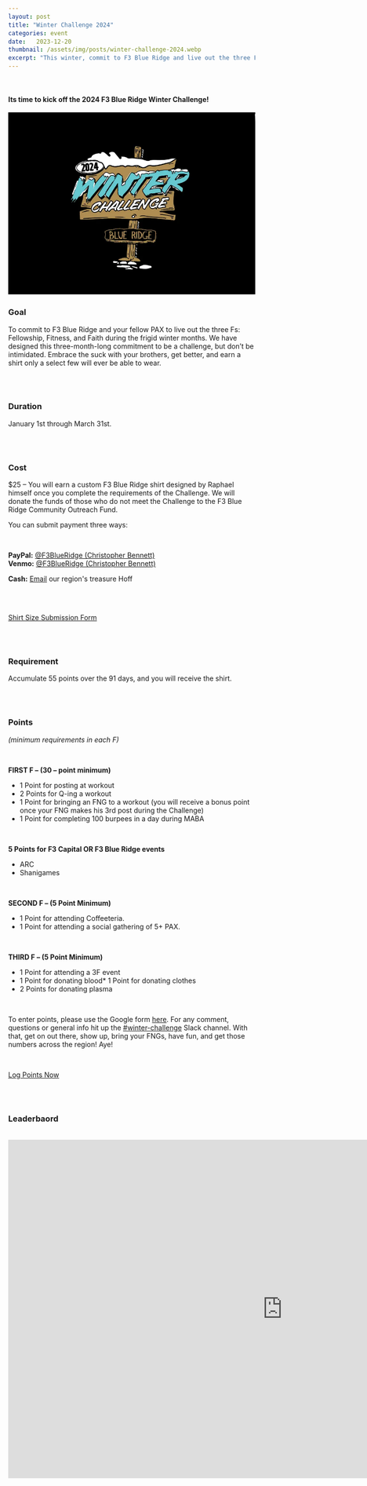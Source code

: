 ```yaml
---
layout: post
title: "Winter Challenge 2024"
categories: event
date:   2023-12-20
thumbnail: /assets/img/posts/winter-challenge-2024.webp
excerpt: "This winter, commit to F3 Blue Ridge and live out the three Fs. It won't be easy, but the rewards are worth it. Earn a limited-edition shirt for your dedication."
---
```

<br />

<h4>Its time to kick off the 2024 F3 Blue Ridge Winter Challenge!</h4>
<img src="/assets/img/posts/winter-challenge-2024.webp" class="mb-4" alt="Winter Challenge Poster Image">


<br />

### Goal
To commit to F3 Blue Ridge and your fellow PAX to live out the three Fs: Fellowship, Fitness, and Faith during the frigid winter months. We have designed this three-month-long commitment to be a challenge, but don’t be intimidated. Embrace the suck with your brothers, get better, and earn a shirt only a select few will ever be able to wear.

<br /><br />

### Duration
January 1st through March 31st.

<br /><br />

### Cost
$25 – You will earn a custom F3 Blue Ridge shirt designed by Raphael himself once you complete the requirements of the Challenge. We will donate the funds of those who do not meet the Challenge to the F3 Blue Ridge Community Outreach Fund.

You can submit payment three ways:

<br />

**PayPal:**  <a href="https://www.paypal.com/paypalme/F3BlueRidge" class="standard" target="_blank">@F3BlueRidge (Christopher Bennett)</a>
<br />
**Venmo:**  <a href="https://venmo.com/u/F3BlueRidge" class="standard" target="_blank">@F3BlueRidge (Christopher Bennett)</a>

**Cash:**  <a href="mailto:cgbennett25@gmail.com" class="standard" target="_blank">Email</a> our region's treasure Hoff


<br /><br />

<a class="theme-btn" href="https://forms.gle/yvEnKCD8uLhLQUaGA" target="_blank">Shirt Size Submission Form</a>

<br /><br />

### Requirement
Accumulate 55 points over the 91 days, and you will receive the shirt.

<br /><br />

### Points
*(minimum requirements in each F)*

<br />

**FIRST F – (30 – point minimum)**
* 1 Point for posting at workout
* 2 Points for Q-ing a workout
* 1 Point for bringing an FNG to a workout (you will receive a bonus point once your FNG makes his 3rd post during the Challenge)
*  1 Point for completing 100 burpees in a day during MABA

<br />

**5 Points for F3 Capital OR F3 Blue Ridge events**
* ARC
* Shanigames

<br />

**SECOND F – (5 Point Minimum)**
* 1 Point for attending Coffeeteria.
* 1 Point for attending a social gathering of 5+ PAX.

<br />

**THIRD F – (5 Point Minimum)**
* 1 Point for attending a 3F event
* 1 Point for donating blood*  1 Point for donating clothes
* 2 Points for donating plasma

<br />

To enter points, please use the Google form <a href="https://forms.gle/bQWmAkP9Hn2i8par8" class="standard" target="_blank">here</a>. For any comment, questions or general info hit up the <a href="https://f3blueridge.slack.com/archives/C02R1SDKZKK" class="standard" target="_blank">#winter-challenge</a> Slack channel. With that, get on out there, show up, bring your FNGs, have fun, and get those numbers across the region! Aye!

<br />

<a class="theme-btn" href="https://forms.gle/bQWmAkP9Hn2i8par8" target="_blank">Log Points Now</a>

<br /><br />

### Leaderbaord

<br />

<iframe width="1118" height="690" seamless frameborder="0" scrolling="no" src="https://docs.google.com/spreadsheets/d/e/2PACX-1vTvJxHzlu1VA66UthFaTvGg_CaAJEmVRNJ2y_ZTf1y7zOBZGTnJktvu05x-yDLVgIcsyXc_hlRfePEU/pubchart?oid=1337271686&amp;format=interactive"></iframe>